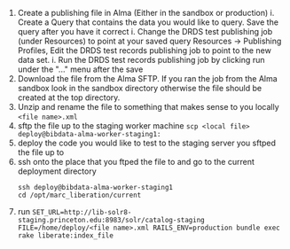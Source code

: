 1. Create a publishing file in Alma (Either in the sandbox or production)
    i. Create a Query that contains the data you would like to query.  Save the query after you have it correct
    i. Change the DRDS test publishing job (under Resources) to point at your saved query
       Resources -> Publishing Profiles, Edit the DRDS test records publishing job to point to the new data set.
    i. Run the DRDS test records publishing job by clicking run under the "..." menu after the save
1. Download the file from the Alma SFTP.  If you ran the job from the Alma sandbox look in the sandbox directory otherwise the file should be created at the top directory.
1. Unzip and rename the file to something that makes sense to you locally `<file name>.xml`
1. sftp the file up to the staging worker machine
   `scp <local file> deploy@bibdata-alma-worker-staging1:`
1. deploy the code you would like to test to the staging server you sftped the file up to 
1. ssh onto the place that you ftped the file to and go to the current deployment directory
   ```
   ssh deploy@bibdata-alma-worker-staging1
   cd /opt/marc_liberation/current
   ``` 
1. run `SET_URL=http://lib-solr8-staging.princeton.edu:8983/solr/catalog-staging FILE=/home/deploy/<file name>.xml RAILS_ENV=production bundle exec rake liberate:index_file` 
